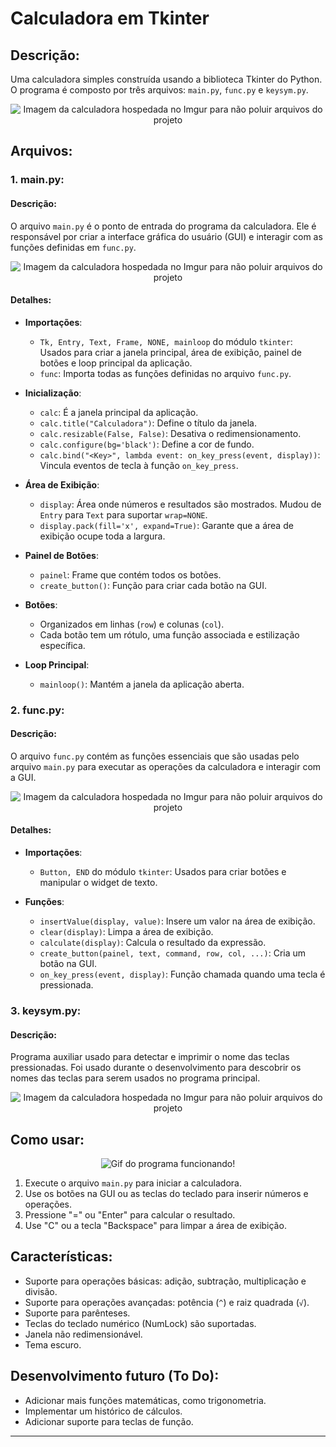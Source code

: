 # Calculadora em Tkinter

## Descrição:

Uma calculadora simples construída usando a biblioteca Tkinter do Python. O programa é composto por três arquivos: `main.py`, `func.py` e `keysym.py`.

<p align="center">
  <img src="https://i.imgur.com/ExOmd2S.png" alt="Imagem da calculadora hospedada no Imgur para não poluir arquivos do projeto"/>
</p>



## Arquivos:

### 1. **main.py**:

#### Descrição:

O arquivo `main.py` é o ponto de entrada do programa da calculadora. Ele é responsável por criar a interface gráfica do usuário (GUI) e interagir com as funções definidas em `func.py`.
<p align="center">
  <img src="https://i.imgur.com/dtVJSOp.png" alt="Imagem da calculadora hospedada no Imgur para não poluir arquivos do projeto"/>
</p>

#### Detalhes:

- **Importações**:
  - `Tk, Entry, Text, Frame, NONE, mainloop` do módulo `tkinter`: Usados para criar a janela principal, área de exibição, painel de botões e loop principal da aplicação.
  - `func`: Importa todas as funções definidas no arquivo `func.py`.

- **Inicialização**:
  - `calc`: É a janela principal da aplicação.
  - `calc.title("Calculadora")`: Define o título da janela.
  - `calc.resizable(False, False)`: Desativa o redimensionamento.
  - `calc.configure(bg='black')`: Define a cor de fundo.
  - `calc.bind("<Key>", lambda event: on_key_press(event, display))`: Vincula eventos de tecla à função `on_key_press`.

- **Área de Exibição**:
  - `display`: Área onde números e resultados são mostrados. Mudou de `Entry` para `Text` para suportar `wrap=NONE`.
  - `display.pack(fill='x', expand=True)`: Garante que a área de exibição ocupe toda a largura.

- **Painel de Botões**:
  - `painel`: Frame que contém todos os botões.
  - `create_button()`: Função para criar cada botão na GUI.

- **Botões**:
  - Organizados em linhas (`row`) e colunas (`col`).
  - Cada botão tem um rótulo, uma função associada e estilização específica.

- **Loop Principal**:
  - `mainloop()`: Mantém a janela da aplicação aberta.

### 2. **func.py**:

#### Descrição:

O arquivo `func.py` contém as funções essenciais que são usadas pelo arquivo `main.py` para executar as operações da calculadora e interagir com a GUI.

<p align="center">
  <img src="https://i.imgur.com/vNdyumf.png" alt="Imagem da calculadora hospedada no Imgur para não poluir arquivos do projeto"/>
</p>

#### Detalhes:

- **Importações**:
  - `Button, END` do módulo `tkinter`: Usados para criar botões e manipular o widget de texto.

- **Funções**:
  - `insertValue(display, value)`: Insere um valor na área de exibição.
  - `clear(display)`: Limpa a área de exibição.
  - `calculate(display)`: Calcula o resultado da expressão.
  - `create_button(painel, text, command, row, col, ...)`: Cria um botão na GUI.
  - `on_key_press(event, display)`: Função chamada quando uma tecla é pressionada.

### 3. **keysym.py**:

#### Descrição:

Programa auxiliar usado para detectar e imprimir o nome das teclas pressionadas. Foi usado durante o desenvolvimento para descobrir os nomes das teclas para serem usados no programa principal.

<p align="center">
  <img src="https://i.imgur.com/UQeJIMV.png" alt="Imagem da calculadora hospedada no Imgur para não poluir arquivos do projeto"/>
</p>

## Como usar:

<p align="center">
  <img src="https://i.imgur.com/KedCE4h.gif" alt="Gif do programa funcionando!">
</p>

1. Execute o arquivo `main.py` para iniciar a calculadora.
2. Use os botões na GUI ou as teclas do teclado para inserir números e operações.
3. Pressione "=" ou "Enter" para calcular o resultado.
4. Use "C" ou a tecla "Backspace" para limpar a área de exibição.

## Características:

- Suporte para operações básicas: adição, subtração, multiplicação e divisão.
- Suporte para operações avançadas: potência (`^`) e raiz quadrada (`√`).
- Suporte para parênteses.
- Teclas do teclado numérico (NumLock) são suportadas.
- Janela não redimensionável.
- Tema escuro.

## Desenvolvimento futuro (To Do):

- Adicionar mais funções matemáticas, como trigonometria.
- Implementar um histórico de cálculos.
- Adicionar suporte para teclas de função.

---
